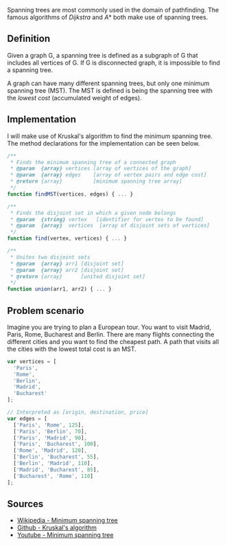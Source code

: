 Spanning trees are most commonly used in the domain of pathfinding. The famous algorithms of *Dijkstra* and *A** both make use of spanning trees. 

## Definition
Given a graph <span class="focus one">G</span>, a spanning tree is defined as a subgraph of <span class="focus one">G</span> that includes all vertices of <span class="focus one">G</span>. If <span class="focus one">G</span> is disconnected graph, it is impossible to find a spanning tree.

A graph can have many different spanning trees, but only one minimum spanning tree (MST). The MST is defined is being the spanning tree with the *lowest cost* (accumulated weight of edges).

## Implementation
I will make use of Kruskal's algorithm to find the minimum spanning tree. The method declarations for the implementation can be seen below.

```javascript
/**
 * Finds the minimum spanning tree of a connected graph
 * @param  {array} vertices [array of vertices of the graph]
 * @param  {array} edges    [array of vertex pairs and edge cost]
 * @return {array}          [minimum spanning tree array]
 */
function findMST(vertices, edges) { ... }

/**
 * Finds the disjoint set in which a given node belongs
 * @param  {string} vertex   [identifier for vertex to be found]
 * @param  {array}  vertices  [array of disjoint sets of vertices]
 */
function find(vertex, vertices) { ... }

/**
 * Unites two disjoint sets
 * @param  {array} arr1 [disjoint set]
 * @param  {array} arr2 [disjoint set]
 * @return {array}      [united disjoint set]
 */
function union(arr1, arr2) { ... }
```

## Problem scenario
Imagine you are trying to plan a European tour. You want to visit Madrid, Paris, Rome, Bucharest and Berlin. There are many flights connecting the different cities and you want to find the cheapest path. A path that visits all the cities with the lowest total cost is an MST.

<div id="map1" data-lat="47.9749327" data-lng="11.0781581" data-zoom="4" data-type="pencil">
  <div data-lat="48.856614" data-lng="2.352222" data-label="Paris"></div>
  <div data-lat="41.902783" data-lng="12.496366" data-label="Rome"></div>
  <div data-lat="52.520007" data-lng="13.404954" data-label="Berlin"></div>
  <div data-lat="40.416775" data-lng="-3.703790" data-label="Madrid"></div>
  <div data-lat="44.426767" data-lng="26.102538" data-label="Bucharest"></div>
</div>

```javascript
var vertices = [
  'Paris',
  'Rome',
  'Berlin',
  'Madrid',
  'Bucharest'
];

// Interpreted as [origin, destination, price]
var edges = [
  ['Paris', 'Rome', 125],
  ['Paris', 'Berlin', 70],
  ['Paris', 'Madrid', 90],
  ['Paris', 'Bucharest', 100],
  ['Rome', 'Madrid', 120],
  ['Berlin', 'Bucharest', 55],
  ['Berlin', 'Madrid', 110],
  ['Madrid', 'Bucharest', 85],
  ['Bucharest', 'Rome', 110]
];
```

## Sources
- [Wikipedia - Minimum spanning tree](https://en.wikipedia.org/wiki/Minimum_spanning_tree)
- [Github - Kruskal's algorithm](https://gist.github.com/n8agrin/3629426)
- [Youtube - Minimum spanning tree](https://www.youtube.com/watch?v=5xosHRdxqHA)
